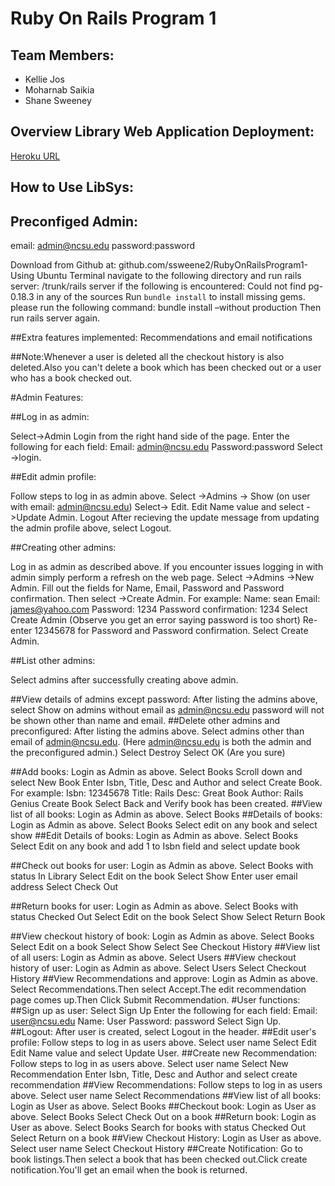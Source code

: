 
# Ruby On Rails Program 1

## Team Members:
- Kellie Jos
- Moharnab Saikia 
- Shane Sweeney

## Overview Library Web Application Deployment: 
[Heroku URL](https://fathomless-refuge-8356.herokuapp.com)

## How to Use LibSys:

## Preconfiged Admin: 

email: admin@ncsu.edu 
password:password

Download from Github at: github.com/ssweene2/RubyOnRailsProgram1- Using Ubuntu Terminal navigate to the following directory and run rails server: /trunk/rails server if the following is encountered: Could not find pg-0.18.3 in any of the sources Run `bundle install` to install missing gems. please run the following command: bundle install –without production
Then run rails server again.

##Extra features implemented: Recommendations and email notifications

##Note:Whenever a user is deleted all the checkout history is also deleted.Also you can't delete a book which has been checked out or a user who has a book checked out.

#Admin Features:

##Log in as admin:
 
 Select->Admin Login from the right hand side of the page. Enter the following for each field: Email: admin@ncsu.edu  Password:password Select ->login.

##Edit admin profile: 

Follow steps to log in as admin above. Select ->Admins -> Show (on user with email: admin@ncsu.edu) Select-> Edit. Edit Name value and select ->Update Admin.
Logout After recieving the update message from updating the admin profile above, select Logout.

##Creating other admins:
 
 Log in as admin as described above. If you encounter issues logging in with admin simply perform a refresh on the web page. Select ->Admins ->New Admin. Fill out the fields for Name, Email, Password and Password confirmation. Then select ->Create Admin. For example: Name: sean Email: james@yahoo.com Password: 1234 Password confirmation: 1234 Select Create Admin (Observe you get an error saying password is too short) Re-enter 12345678 for Password and Password confirmation. Select Create Admin.

##List other admins:
 
 Select admins after successfully creating above admin.

##View details of admins except password:
 After listing the admins above, select Show on admins without email as admin@ncsu.edu password will not be shown other than name and email.
##Delete other admins and preconfigured:
 After listing the admins above. Select admins other than email of admin@ncsu.edu. (Here admin@ncsu.edu is both the admin and the preconfigured admin.) Select Destroy Select OK (Are you sure)

##Add books:
 Login as Admin as above. Select Books Scroll down and select New Book Enter Isbn, Title, Desc and Author and select Create Book. For example: Isbn: 12345678 Title: Rails Desc: Great Book Author: Rails Genius Create Book
Select Back and Verify book has been created.
##View list of all books:
 Login as Admin as above. Select Books
##Details of books:
 Login as Admin as above. Select Books Select edit on any book and select show
##Edit Details of books:
Login as Admin as above. Select Books Select Edit on any book and add 1 to Isbn field and select update book

##Check out books for user:
 Login as Admin as above. Select Books with status In Library Select Edit on the book Select Show Enter user email address Select Check Out

##Return books for user:
 Login as Admin as above. Select Books with status Checked Out Select Edit on the book Select Show Select Return Book

##View checkout history of book:
 Login as Admin as above. Select Books Select Edit on a book Select Show Select See Checkout History
##View list of all users: 
Login as Admin as above. Select Users
##View checkout history of user:
 Login as Admin as above. Select Users Select Checkout History
##View Recommendations and approve:
 Login as Admin as above. Select Recommendations.Then select Accept.The edit recommendation page comes up.Then Click Submit Recommendation.
#User functions:
##Sign up as user: Select Sign Up Enter the following for each field: Email: user@ncsu.edu Name: User Password:	password Select Sign Up.
##Logout: After user is created, select Logout in the header.
##Edit user's profile: Follow steps to log in as users above. Select user name Select Edit Edit Name value and select Update User.
##Create new Recommendation: Follow steps to log in as users above. Select user name Select New Recommendation Enter Isbn, Title, Desc and Author and select create recommendation
##View Recommendations: Follow steps to log in as users above. Select user name Select Recommendations
##View list of all books: Login as User as above. Select Books
##Checkout book: Login as User as above. Select Books Select Check Out on a book
##Return book: Login as User as above. Select Books Search for books with status Checked Out Select Return on a book
##View Checkout History: Login as User as above. Select user name Select Checkout History
##Create Notification:  Go to book listings.Then select a book that has been checked out.Click create notification.You'll get an email when the book is returned.
